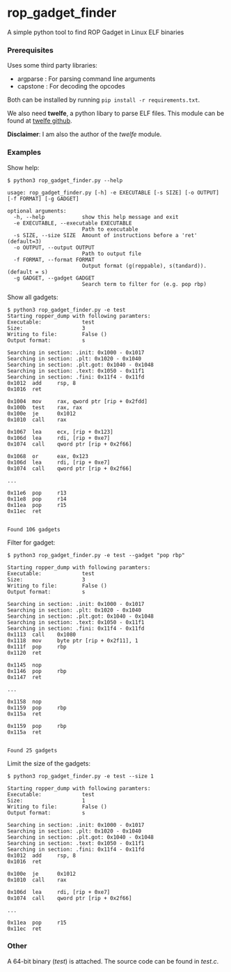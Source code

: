 # rop_gadget_finder
A simple python tool to find ROP Gadget in Linux ELF binaries

### Prerequisites
Uses some third party libraries:

* argparse : For parsing command line arguments
* capstone : For decoding the opcodes

Both can be installed by running `pip install -r requirements.txt`.

We also need **twelfe**, a python libary to parse ELF files.
This module can be found at [twelfe github](https://github.com/G-Nils/twelfe).

**Disclaimer**: I am also the author of the *twelfe* module.


### Examples

Show help:

```console
$ python3 rop_gadget_finder.py --help

usage: rop_gadget_finder.py [-h] -e EXECUTABLE [-s SIZE] [-o OUTPUT] [-f FORMAT] [-g GADGET]

optional arguments:
  -h, --help            show this help message and exit
  -e EXECUTABLE, --executable EXECUTABLE
                        Path to executable
  -s SIZE, --size SIZE  Amount of instructions before a 'ret' (default=3)
  -o OUTPUT, --output OUTPUT
                        Path to output file
  -f FORMAT, --format FORMAT
                        Output format (g(reppable), s(tandard)). (default = s)
  -g GADGET, --gadget GADGET
                        Search term to filter for (e.g. pop rbp)
```

Show all gadgets:

```console
$ python3 rop_gadget_finder.py -e test
Starting ropper_dump with following paramters:
Executable:             test
Size:                   3
Writing to file:        False ()
Output format:          s

Searching in section: .init: 0x1000 - 0x1017
Searching in section: .plt: 0x1020 - 0x1040
Searching in section: .plt.got: 0x1040 - 0x1048
Searching in section: .text: 0x1050 - 0x11f1
Searching in section: .fini: 0x11f4 - 0x11fd
0x1012  add     rsp, 8
0x1016  ret

0x1004  mov     rax, qword ptr [rip + 0x2fdd]
0x100b  test    rax, rax
0x100e  je      0x1012
0x1010  call    rax

0x1067  lea     ecx, [rip + 0x123]
0x106d  lea     rdi, [rip + 0xe7]
0x1074  call    qword ptr [rip + 0x2f66]

0x1068  or      eax, 0x123
0x106d  lea     rdi, [rip + 0xe7]
0x1074  call    qword ptr [rip + 0x2f66]

...

0x11e6  pop     r13
0x11e8  pop     r14
0x11ea  pop     r15
0x11ec  ret


Found 106 gadgets

```

Filter for gadget:

```console
$ python3 rop_gadget_finder.py -e test --gadget "pop rbp"

Starting ropper_dump with following paramters:
Executable:             test
Size:                   3
Writing to file:        False ()
Output format:          s

Searching in section: .init: 0x1000 - 0x1017
Searching in section: .plt: 0x1020 - 0x1040
Searching in section: .plt.got: 0x1040 - 0x1048
Searching in section: .text: 0x1050 - 0x11f1
Searching in section: .fini: 0x11f4 - 0x11fd
0x1113  call    0x1080
0x1118  mov     byte ptr [rip + 0x2f11], 1
0x111f  pop     rbp
0x1120  ret

0x1145  nop
0x1146  pop     rbp
0x1147  ret

...

0x1158  nop
0x1159  pop     rbp
0x115a  ret

0x1159  pop     rbp
0x115a  ret


Found 25 gadgets
```

Limit the size of the gadgets:

```consle
$ python3 rop_gadget_finder.py -e test --size 1

Starting ropper_dump with following paramters:
Executable:             test
Size:                   1
Writing to file:        False ()
Output format:          s

Searching in section: .init: 0x1000 - 0x1017
Searching in section: .plt: 0x1020 - 0x1040
Searching in section: .plt.got: 0x1040 - 0x1048
Searching in section: .text: 0x1050 - 0x11f1
Searching in section: .fini: 0x11f4 - 0x11fd
0x1012  add     rsp, 8
0x1016  ret

0x100e  je      0x1012
0x1010  call    rax

0x106d  lea     rdi, [rip + 0xe7]
0x1074  call    qword ptr [rip + 0x2f66]

...

0x11ea  pop     r15
0x11ec  ret

```

### Other
A 64-bit binary (*test*) is attached. The source code can be found in *test.c*.